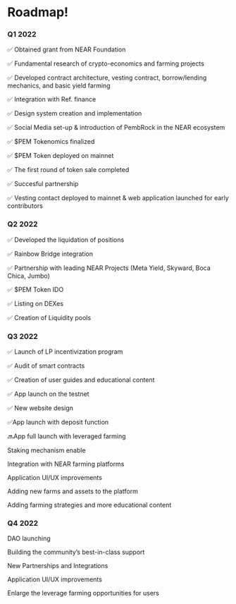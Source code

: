 # Roadmap!

### **Q1 2022**

✅ Obtained grant from NEAR Foundation

✅ Fundamental research of crypto-economics and farming projects

✅ Developed contract architecture, vesting contract, borrow/lending mechanics, and basic yield farming

✅ Integration with Ref. finance

✅ Design system creation and implementation

✅ Social Media set-up & introduction of PembRock in the NEAR ecosystem

✅ $PEM Tokenomics finalized

✅ $PEM Token deployed on mainnet

✅ The first round of token sale completed

✅ Succesful partnership

✅ Vesting contact deployed to mainnet & web application launched for early contributors

### **Q2 2022**

✅ Developed the liquidation of positions

✅ Rainbow Bridge integration

✅ Partnership with leading NEAR Projects (Meta Yield, Skyward, Boca Chica, Jumbo)

✅ $PEM Token IDO

✅ Listing on DEXes

✅ Creation of Liquidity pools

### **Q3 2022**

✅ Launch of LP incentivization program

✅ Audit of smart contracts

✅ Creation of user guides and educational content

✅ App launch on the testnet

✅ New website design

✅App launch with deposit function

🔜App full launch with leveraged farming

Staking mechanism enable

Integration with NEAR farming platforms

Application UI/UX improvements

Adding new farms and assets to the platform

Adding farming strategies and more educational content

### **Q4 2022**

DAO launching

Building the community’s best-in-class support

New Partnerships and Integrations

Application UI/UX improvements

Enlarge the leverage farming opportunities for users

